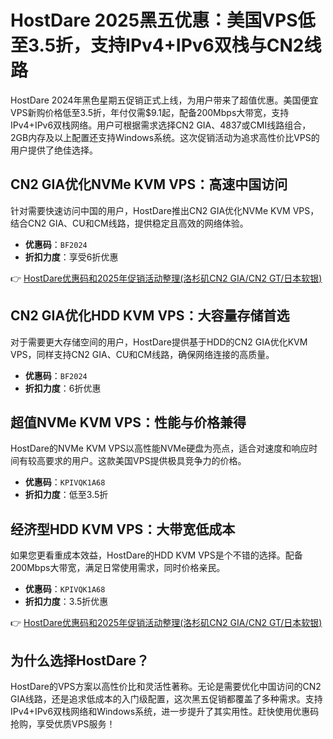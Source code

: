 # HostDare 2025黑五优惠：美国VPS低至3.5折，支持IPv4+IPv6双栈与CN2线路

HostDare 2024年黑色星期五促销正式上线，为用户带来了超值优惠。美国便宜VPS新购价格低至3.5折，年付仅需$9.1起，配备200Mbps大带宽，支持IPv4+IPv6双栈网络。用户可根据需求选择CN2 GIA、4837或CMI线路组合，2GB内存及以上配置还支持Windows系统。这次促销活动为追求高性价比VPS的用户提供了绝佳选择。

## CN2 GIA优化NVMe KVM VPS：高速中国访问

针对需要快速访问中国的用户，HostDare推出CN2 GIA优化NVMe KVM VPS，结合CN2 GIA、CU和CM线路，提供稳定且高效的网络体验。  
- **优惠码**：`BF2024`  
- **折扣力度**：享受6折优惠  

👉 [HostDare优惠码和2025年促销活动整理(洛杉矶CN2 GIA/CN2 GT/日本软银)](https://bit.ly/hostdare)

## CN2 GIA优化HDD KVM VPS：大容量存储首选

对于需要更大存储空间的用户，HostDare提供基于HDD的CN2 GIA优化KVM VPS，同样支持CN2 GIA、CU和CM线路，确保网络连接的高质量。  
- **优惠码**：`BF2024`  
- **折扣力度**：6折优惠  

## 超值NVMe KVM VPS：性能与价格兼得

HostDare的NVMe KVM VPS以高性能NVMe硬盘为亮点，适合对速度和响应时间有较高要求的用户。这款美国VPS提供极具竞争力的价格。  
- **优惠码**：`KPIVQK1A68`  
- **折扣力度**：低至3.5折  

## 经济型HDD KVM VPS：大带宽低成本

如果您更看重成本效益，HostDare的HDD KVM VPS是个不错的选择。配备200Mbps大带宽，满足日常使用需求，同时价格亲民。  
- **优惠码**：`KPIVQK1A68`  
- **折扣力度**：3.5折优惠  

👉 [HostDare优惠码和2025年促销活动整理(洛杉矶CN2 GIA/CN2 GT/日本软银)](https://bit.ly/hostdare)

## 为什么选择HostDare？

HostDare的VPS方案以高性价比和灵活性著称。无论是需要优化中国访问的CN2 GIA线路，还是追求低成本的入门级配置，这次黑五促销都覆盖了多种需求。支持IPv4+IPv6双栈网络和Windows系统，进一步提升了其实用性。赶快使用优惠码抢购，享受优质VPS服务！